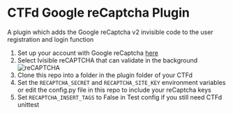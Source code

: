 # CTFd Google reCaptcha Plugin

A plugin which adds the Google reCaptcha v2 invisible code to the user registration and login function

1. Set up your account with Google reCaptcha [here](https://www.google.com/recaptcha/)
2. Select Ivisible reCAPTCHA that can validate in the background
![reCAPTCHA](http://i.imgur.com/kJz5jml.png)
3. Clone this repo into a folder in the plugin folder of your CTFd
4. Set the `RECAPTCHA_SECRET` and `RECAPTCHA_SITE_KEY` environment variables or edit the config.py file in this repo to include your reCaptcha keys
5. Set `RECAPTCHA_INSERT_TAGS` to False in Test config if you still need CTFd unittest